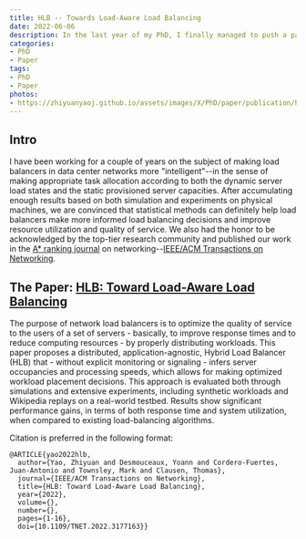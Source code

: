 ```yaml
---
title: HLB -- Towards Load-Aware Load Balancing
date: 2022-06-06
description: In the last year of my PhD, I finally managed to push a paper out in the top journal -- IEEE/ACM Transactions on Networking! This paper is my first (successful) attempt to apply statistical (or let's use the fancy word -- LEARNING) algorithm to improve load balancing performance in data center networks.
categories:
- PhD
- Paper
tags:
- PhD
- Paper
photos:
- https://zhiyuanyaoj.github.io/assets/images/X/PhD/paper/publication/hlb.png
---
```



## Intro

I have been working for a couple of years on the subject of making load balancers in data center networks more "intelligent"--in the sense of making appropriate task allocation according to both the dynamic server load states and the static provisioned server capacities.
After accumulating enough results based on both simulation and experiments on physical machines, we are convinced that statistical methods can definitely help load balancers make more informed load balancing decisions and improve resource utilization and quality of service.
We also had the honor to be acknowledged by the top-tier research community and published our work in the [A* ranking journal](http://portal.core.edu.au/jnl-ranks/457/) on networking--[IEEE/ACM Transactions on Networking](https://ieeexplore.ieee.org/abstract/document/9787813).


## The Paper: [HLB: Toward Load-Aware Load Balancing](https://www.researchgate.net/profile/Thomas-Heide-Clausen/publication/361079972_HLB_Toward_Load-Aware_Load_Balancing/links/62f625d179550d6d1c764407/HLB-Toward-Load-Aware-Load-Balancing.pdf)

The purpose of network load balancers is to optimize the quality of service to the users of a set of servers - basically, to improve response times and to reduce computing resources - by properly distributing workloads. This paper proposes a distributed, application-agnostic, Hybrid Load Balancer (HLB) that - without explicit monitoring or signaling - infers server occupancies and processing speeds, which allows for making optimized workload placement decisions. This approach is evaluated both through simulations and extensive experiments, including synthetic workloads and Wikipedia replays on a real-world testbed. Results show significant performance gains, in terms of both response time and system utilization, when compared to existing load-balancing algorithms.


Citation is preferred in the following format:
```
@ARTICLE{yao2022hlb,
  author={Yao, Zhiyuan and Desmouceaux, Yoann and Cordero-Fuertes, Juan-Antonio and Townsley, Mark and Clausen, Thomas},
  journal={IEEE/ACM Transactions on Networking}, 
  title={HLB: Toward Load-Aware Load Balancing}, 
  year={2022},
  volume={},
  number={},
  pages={1-16},
  doi={10.1109/TNET.2022.3177163}}
```